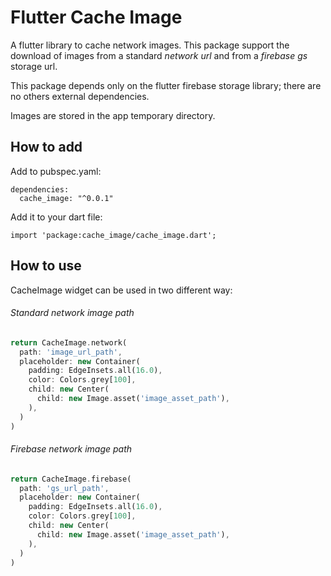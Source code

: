 
# Flutter Cache Image

A flutter library to cache network images. This package support the download of images from a standard *network url* and from a *firebase gs* storage url. 

This package depends only on the flutter firebase storage library; there are no others external dependencies. 

Images are stored in the app temporary directory.

## How to add

Add to pubspec.yaml:

```
dependencies:
  cache_image: "^0.0.1"

```
Add it to your dart file:
```
import 'package:cache_image/cache_image.dart';
```

## How to use

CacheImage widget can be used in two different way: 

###### Standard network image path

``` dart
return CacheImage.network(
  path: 'image_url_path',
  placeholder: new Container(
    padding: EdgeInsets.all(16.0),
    color: Colors.grey[100],
    child: new Center(
      child: new Image.asset('image_asset_path'),
    ),
  )
)
 ```
 
###### Firebase network image path

``` dart
return CacheImage.firebase(
  path: 'gs_url_path',
  placeholder: new Container(
    padding: EdgeInsets.all(16.0),
    color: Colors.grey[100],
    child: new Center(
      child: new Image.asset('image_asset_path'),
    ),
  )
)
 ```